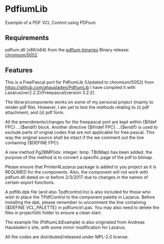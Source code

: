 # PdfiumLib
Example of a PDF VCL Control using PDFium

## Requirements
pdfium.dll (x86/x64) from the [pdfium-binaries](https://github.com/bblanchon/pdfium-binaries)
Binary release: [chromium/5052](https://github.com/bblanchon/pdfium-binaries/releases/tag/chromium%2F5052)

## Features
This is a FreePascal port for PdfiumLib (Updated to chromium/5052) from                                https://github.com/ahausladen/PdfiumLib
I have compiled it with Lazarus(ver2.2.2)/Freepascal(version 3.2.2). 

The library/components works on some of my personal project (mainly to render pdf file). However, I am yet to test the methods relating to (i) pdf attachment; and (ii) pdf form.

All the amendments/changes for the freepascal port are kept within {$ifdef FPC} ...{$endif} block. 
Another directive {$ifndef FPC} ...{$endif} is used to exclude parts of orignal codes that are not applicable for free pascal. This way the original source shall be intact if the we comment out the line containing {$DEFINE FPC}.

A new method Pg2BMP(idx: integer; bmp: TBitMap) has been added. the purpose of this method is to convert a specific page of the pdf to bitmap.

Please ensure that Printer4Lazarus package is added to you project as it is REQUIRED for the components. Also, the component will not work with pdfium.dll dated on or before 2/3/2017 due to changes in the names of certain export functions. 

A pdflib.dpk file (and also Tpdfcontrol.lrs) is also included for those who wish to place the TPdfControl to the component palette in Lazarus. Before installing the dpk, please remember to uncomment the line containing {$DEFINE VCL_PALETTE} in pdfiumctrl.pas. You may also need to delete the files in project\lib\ folder to ensure a clean start.

The example file (PdfiumLibExample) is also originated from Andreas Hausladen's site, with some minor modification for Lazarus.

All the codes are distributed/released under MPL-2.0 license.	
